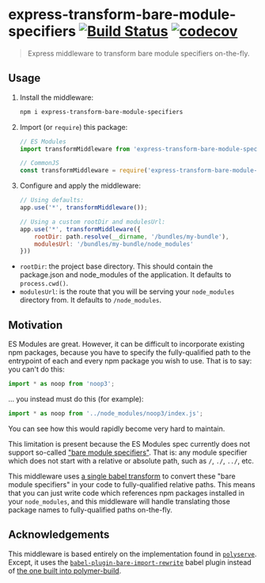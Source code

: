 # express-transform-bare-module-specifiers [![Build Status](https://travis-ci.com/nodecg/express-transform-bare-module-specifiers.svg?branch=master)](https://travis-ci.com/nodecg/express-transform-bare-module-specifiers) [![codecov](https://codecov.io/gh/nodecg/express-transform-bare-module-specifiers/branch/master/graph/badge.svg)](https://codecov.io/gh/nodecg/express-transform-bare-module-specifiers)

> Express middleware to transform bare module specifiers on-the-fly.

## Usage

1. Install the middleware:

	```bash
	npm i express-transform-bare-module-specifiers
	```
2. Import (or `require`) this package:

	```js
	// ES Modules
	import transformMiddleware from 'express-transform-bare-module-specifiers';

	// CommonJS
	const transformMiddleware = require('express-transform-bare-module-specifiers').default;
	```
3. Configure and apply the middleware:

	```js
	// Using defaults:
	app.use('*', transformMiddleware());
	
	// Using a custom rootDir and modulesUrl:
	app.use('*', transformMiddleware({
		rootDir: path.resolve(__dirname, '/bundles/my-bundle'),
		modulesUrl: '/bundles/my-bundle/node_modules'
	}))
	```
	
- `rootDir`: the project base directory. This should contain the package.json and node_modules of the application. It defaults to `process.cwd()`.
- `modulesUrl`: is the route that you will be serving your `node_modules` directory from. It defaults to `/node_modules`.

## Motivation

ES Modules are great. However, it can be difficult to incorporate existing npm packages, because you have to specify the fully-qualified path to the entrypoint of each and every npm package you wish to use. That is to say: you can't do this:

```js
import * as noop from 'noop3';
```

... you instead must do this (for example):
```js
import * as noop from '../node_modules/noop3/index.js';
```

You can see how this would rapidly become very hard to maintain.

This limitation is present because the ES Modules spec currently does not support so-called ["bare module specifiers"](https://github.com/domenic/import-maps). That is: any module specifier which does not start with a relative or absolute path, such as `/`, `./`, `../`, etc.

This middleware uses [a single babel transform](https://www.npmjs.com/package/babel-plugin-bare-import-rewrite) to convert these "bare module specifiers" in your code to fully-qualified relative paths. This means that you can just write code which references npm packages installed in your `node_modules`, and this middleware will handle translating those package names to fully-qualified paths on-the-fly.

## Acknowledgements

This middleware is based entirely on the implementation found in [`polyserve`](https://github.com/Polymer/tools/tree/master/packages/polyserve). Except, it uses the [`babel-plugin-bare-import-rewrite`](https://www.npmjs.com/package/babel-plugin-bare-import-rewrite) babel plugin instead of [the one built into polymer-build](https://github.com/Polymer/tools/blob/14fea56b16218db369bf5fdce2bb707d78c209c8/packages/build/src/babel-plugin-bare-specifiers.ts).
